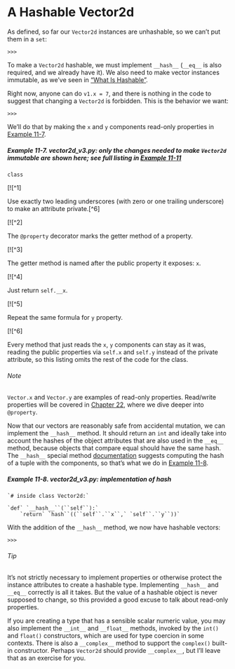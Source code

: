 # A Hashable Vector2d

As defined, so far our `Vector2d` instances are unhashable, so we can’t put them in a `set`:

```
>>> 
```

To make a `Vector2d` hashable, we must implement `__hash__` (`__eq__` is also required, and we already have it). We also need to make vector instances immutable, as we’ve seen in [“What Is Hashable”](ch03.html#what_is_hashable).

Right now, anyone can do `v1.x = 7`, and there is nothing in the code to suggest that changing a `Vector2d` is forbidden. This is the behavior we want:

```
>>> 
```

We’ll do that by making the `x` and `y` components read-only properties in [Example 11-7](#ex_vector2d_v3).

##### Example 11-7. vector2d_v3.py: only the changes needed to make `Vector2d` immutable are shown here; see full listing in [Example 11-11](#ex_vector2d_v3_full)

```
class
```

[![^1]

Use exactly two leading underscores (with zero or one trailing underscore) to make an attribute private.[^6]

[![^2]

The `@property` decorator marks the getter method of a property.

[![^3]

The getter method is named after the public property it exposes: `x`.

[![^4]

Just return `self.__x`.

[![^5]

Repeat the same formula for `y` property.

[![^6]

Every method that just reads the `x`, `y` components can stay as it was, reading the public properties via `self.x` and `self.y` instead of the private attribute, so this listing omits the rest of the code for the class.

###### Note

`Vector.x` and `Vector.y` are examples of read-only properties. Read/write properties will be covered in [Chapter 22](ch22.html#dynamic_attributes), where we dive deeper into `@property`.

Now that our vectors are reasonably safe from accidental mutation, we can implement the `__hash__` method. It should return an `int` and ideally take into account the hashes of the object attributes that are also used in the `__eq__` method, because objects that compare equal should have the same hash. The `__hash__` special method [documentation](https://fpy.li/11-7) suggests computing the hash of a tuple with the components, so that’s what we do in [Example 11-8](#ex_vector2d_v3_hash).

##### Example 11-8. vector2d_v3.py: implementation of _hash_

    `# inside class Vector2d:`

    `def` `__hash__``(``self``):`
        `return` `hash``((``self``.``x``,` `self``.``y``))`

With the addition of the `__hash__` method, we now have hashable vectors:

```
>>> 
```

###### Tip

It’s not strictly necessary to implement properties or otherwise protect the instance attributes to create a hashable type. Implementing `__hash__` and `__eq__` correctly is all it takes. But the value of a hashable object is never supposed to change, so this provided a good excuse to talk about read-only properties.

If you are creating a type that has a sensible scalar numeric value, you may also implement the `__int__` and `__float__` methods, invoked by the `int()` and `float()` constructors, which are used for type coercion in some contexts. There is also a `__complex__` method to support the `complex()` built-in constructor. Perhaps `Vector2d` should provide `__complex__`, but I’ll leave that as an exercise for you.
